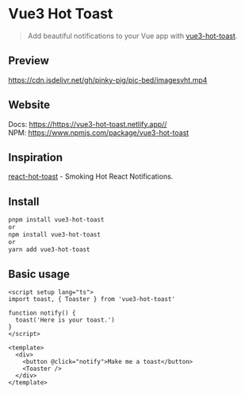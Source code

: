 # Vue3 Hot Toast

> Add beautiful notifications to your Vue app with [vue3-hot-toast](https://github.com/pinky-pig/vue3-hot-toast).

## Preview

https://cdn.jsdelivr.net/gh/pinky-pig/pic-bed/imagesvht.mp4

## Website
Docs: <https://https://vue3-hot-toast.netlify.app//>  
NPM: <https://www.npmjs.com/package/vue3-hot-toast>

## Inspiration
[react-hot-toast](https://github.com/timolins/react-hot-toast) - Smoking Hot React Notifications.

## Install 

```sh
pnpm install vue3-hot-toast
or 
npm install vue3-hot-toast
or 
yarn add vue3-hot-toast
```


## Basic usage

```vue
<script setup lang="ts">
import toast, { Toaster } from 'vue3-hot-toast'

function notify() {
  toast('Here is your toast.')
}
</script>

<template>
  <div>
    <button @click="notify">Make me a toast</button>
    <Toaster />
  </div>
</template>
```
